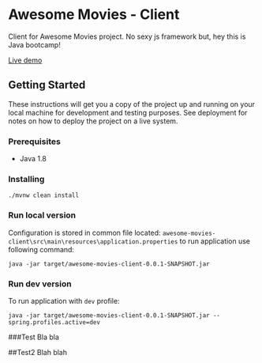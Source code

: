 # Awesome Movies - Client

Client for Awesome Movies project. No sexy js framework but, hey this is Java bootcamp!

[Live demo](https://awesome-movies-client.herokuapp.com/)

## Getting Started
These instructions will get you a copy of the project up and running on your local machine for development and testing purposes. See deployment for notes on how to deploy the project on a live system.

### Prerequisites
* Java 1.8

### Installing
```
./mvnw clean install 
```
### Run local version
Configuration is stored in common file located:
`awesome-movies-client\src\main\resources\application.properties`
to run application use following command:
```
java -jar target/awesome-movies-client-0.0.1-SNAPSHOT.jar
```
### Run dev version
To run application with `dev` profile:
```
java -jar target/awesome-movies-client-0.0.1-SNAPSHOT.jar --spring.profiles.active=dev
```
###Test 
Bla bla

##Test2
Blah blah
